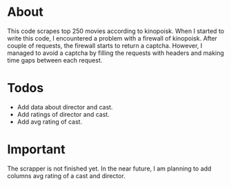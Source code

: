 # About
This code scrapes top 250 movies according to kinopoisk. When I started to write this code, I encountered a problem with a firewall of kinopoisk. After couple of requests, the firewall starts to return a captcha.  However, I managed to avoid a captcha by filling the requests with headers and making time gaps between each request. 
# Todos
  - Add data about director and cast.
  - Add ratings of director and cast.
  - Add avg rating of cast.
# Important
The scrapper is not finished yet. In the near future, I am planning to add columns avg rating of a cast and director.
